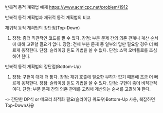 반복적 동적 계획법 예제
https://www.acmicpc.net/problem/1912


반복적 동적 계획법과 재귀적 동적 계획법의 비교

재귀적 동적 계획법의 장단점(Top-Down)

1. 장점: 좀더 직관적인 코드를 짤 수 있다.
  장점: 부분 문제 간의 의존 관계나 계산 순서에 대해 고민할 필요가 없다.
  장점: 전체 부분 문제 중 일부의 답만 필요할 경우 더 빠르게 동작한다.
  단점: 슬라이딩 윈도 기법을 쓸 수 없다.
  단점: 스택 오버플로를 조심해야 한다.

반복적 동적 계획법의 장단점(Bottom-Up)

1. 장점: 구현이 대개 더 짧다.
  장점: 재귀 호출에 필요한 부하가 없기 때문에 조금 더 빠르게 동작한다.
  장점: 슬라이딩 윈도 기법을 쓸 수 있다.
  단점: 구현이 좀더 비직관적이다.
  단점: 부분 문제 간의 의존 관계를 고려해 계산되는 순서를 고민해야 한다.

-> 간단한 DP식 or 메모리 최적화 필요(슬라이딩 위도우)Bottom-Up 사용,
   복잡하면 Top-Down사용
